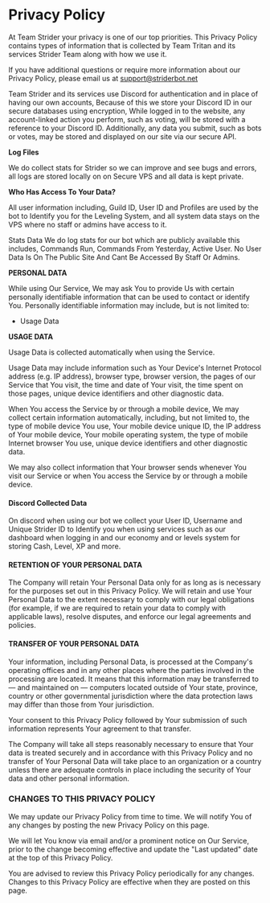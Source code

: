 # Privacy Policy

At Team Strider your privacy is one of our top priorities. This Privacy Policy contains types of information that is collected by Team Tritan and its services Strider Team along with how we use it.

If you have additional questions or require more information about our Privacy Policy, please email us at support@striderbot.net

Team Strider and its services use Discord for authentication and in place of having our own accounts, Because of this we store your Discord ID in our secure databases using encryption, While logged in to the website, any account-linked action you perform, such as voting, will be stored with a reference to your Discord ID. Additionally, any data you submit, such as bots or votes, may be stored and displayed on our site via our secure API.

**Log Files**

We do collect stats for Strider so we can improve and see bugs and errors, all logs are stored locally on on Secure VPS and all data is kept private.

**Who Has Access To Your Data?**

 All user information including, Guild ID, User ID and Profiles are used by the bot to Identify you for the Leveling System, and all system data stays on the VPS where no staff or admins have access to it.

Stats Data We do log stats for our bot which are publicly available this includes, Commands Run, Commands From Yesterday, Active User. No User Data Is On The Public Site And Cant Be Accessed By Staff Or Admins.

**PERSONAL DATA**

While using Our Service, We may ask You to provide Us with certain personally identifiable information that can be used to contact or identify You. Personally identifiable information may include, but is not limited to:

* Usage Data

**USAGE DATA**

Usage Data is collected automatically when using the Service.

Usage Data may include information such as Your Device's Internet Protocol address \(e.g. IP address\), browser type, browser version, the pages of our Service that You visit, the time and date of Your visit, the time spent on those pages, unique device identifiers and other diagnostic data.

When You access the Service by or through a mobile device, We may collect certain information automatically, including, but not limited to, the type of mobile device You use, Your mobile device unique ID, the IP address of Your mobile device, Your mobile operating system, the type of mobile Internet browser You use, unique device identifiers and other diagnostic data.

We may also collect information that Your browser sends whenever You visit our Service or when You access the Service by or through a mobile device.

#### Discord Collected Data

On discord when using our bot we collect your User ID, Username and Unique Strider ID to Identify you when using services such as our dashboard when logging in and our economy and or levels system for storing Cash, Level, XP and more. 

#### RETENTION OF YOUR PERSONAL DATA

The Company will retain Your Personal Data only for as long as is necessary for the purposes set out in this Privacy Policy. We will retain and use Your Personal Data to the extent necessary to comply with our legal obligations \(for example, if we are required to retain your data to comply with applicable laws\), resolve disputes, and enforce our legal agreements and policies.

#### TRANSFER OF YOUR PERSONAL DATA

Your information, including Personal Data, is processed at the Company's operating offices and in any other places where the parties involved in the processing are located. It means that this information may be transferred to — and maintained on — computers located outside of Your state, province, country or other governmental jurisdiction where the data protection laws may differ than those from Your jurisdiction.

Your consent to this Privacy Policy followed by Your submission of such information represents Your agreement to that transfer.

The Company will take all steps reasonably necessary to ensure that Your data is treated securely and in accordance with this Privacy Policy and no transfer of Your Personal Data will take place to an organization or a country unless there are adequate controls in place including the security of Your data and other personal information.

### CHANGES TO THIS PRIVACY POLICY

We may update our Privacy Policy from time to time. We will notify You of any changes by posting the new Privacy Policy on this page.

We will let You know via email and/or a prominent notice on Our Service, prior to the change becoming effective and update the "Last updated" date at the top of this Privacy Policy.

You are advised to review this Privacy Policy periodically for any changes. Changes to this Privacy Policy are effective when they are posted on this page.  


